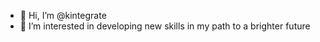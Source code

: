 - 👋 Hi, I’m @kintegrate
- 👀 I’m interested in developing new skills in my path to a brighter future 

<!---
kintegrate/kintegrate is a ✨ special ✨ repository because its `README.md` (this file) appears on your GitHub profile.
You can click the Preview link to take a look at your changes.
--->
